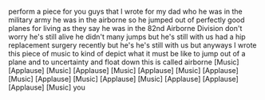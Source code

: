 
perform a piece for you guys that I
wrote for my dad who he was in the
military army he was in the airborne so
he jumped out of perfectly good planes
for living as they say he was in the
82nd Airborne Division don&#39;t worry he&#39;s
still alive he didn&#39;t many jumps but
he&#39;s still with us
had a hip replacement surgery recently
but he&#39;s he&#39;s still with us but anyways
I wrote this piece of music to kind of
depict what it must be like to jump out
of a plane and to uncertainty and float
down this is called airborne
[Music]
[Applause]
[Music]
[Applause]
[Music]
[Applause]
[Music]
[Applause]
[Music]
[Applause]
[Music]
[Applause]
[Music]
[Applause]
[Applause]
[Applause]
[Music]
you
